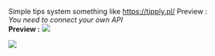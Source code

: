 Simple tips system something like https://tipply.pl/
Preview :
<br>
*You need to connect your own API*
<br>
**Preview :**
<img src="https://cdn.discordapp.com/attachments/1078069464295297127/1078109106809864292/image.png"></img>

<img src="https://cdn.discordapp.com/attachments/1078069464295297127/1078109916453142598/image.png"></img>
 
